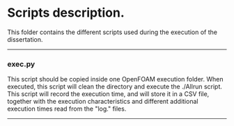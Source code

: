# Scripts description.

This folder contains the different scripts used during the execution of the dissertation.

 ---
### exec.py

This script should be copied inside one OpenFOAM execution folder. When executed, this script will clean the directory and execute the ./Allrun script. This script will record the execution time, and will store it in a CSV file, together with the execution characteristics and different additional execution times read from the "log." files.

---
